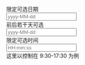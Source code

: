 <div class="layui-form">
  <div class="layui-form-item">
    <div class="layui-inline">
      <label class="layui-form-label">限定可选日期</label>
      <div class="layui-input-inline">
        <input type="text" class="layui-input" id="ID-laydate-limit-1" placeholder="yyyy-MM-dd">
      </div>
    </div>
    <div class="layui-inline">
      <label class="layui-form-label">前后若干天可选</label>
      <div class="layui-input-inline">
        <input type="text" class="layui-input" id="ID-laydate-limit-2" placeholder="yyyy-MM-dd">
      </div>
    </div>
    <div class="layui-inline">
      <label class="layui-form-label">限定可选时间</label>
      <div class="layui-input-inline">
        <input type="text" class="layui-input" id="ID-laydate-limit-3" placeholder="HH:mm:ss">
      </div>
      <div class="layui-form-mid layui-word-aux">
        这里以控制在 9:30-17:30 为例
      </div>
    </div>
  </div>
</div>

<!-- import layui --> 
<script>
layui.use(function(){
  var laydate = layui.laydate;

  // 限定可选日期
  var ins22 = laydate.render({
    elem: '#ID-laydate-limit-1',
    min: '2016-10-14',
    max: '2080-10-14',
    ready: function(){
      ins22.hint('日期可选值设定在 <br> 2016-10-14 到 2080-10-14');
    }
  });
  
  // 前后若干天可选，这里以前后 7 天为例
  laydate.render({
    elem: '#ID-laydate-limit-2',
    min: -7,
    max: 7
  });
  
  // 限定可选时间
  laydate.render({
    elem: '#ID-laydate-limit-3',
    type: 'time',
    min: '09:30:00',
    max: '17:30:00',
    btns: ['clear', 'confirm']
  });
});
</script>
